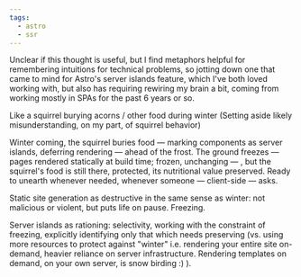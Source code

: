 ```yaml
---
tags:
  - astro
  - ssr
---
```

Unclear if this thought is useful, but I find metaphors helpful for remembering intuitions for technical problems, so jotting down one that came to mind for Astro's server islands feature, which I've both loved working with, but also has requiring rewiring my brain a bit, coming from working mostly in SPAs for the past 6 years or so.

Like a squirrel burying acorns / other food during winter (Setting aside likely misunderstanding, on my part, of squirrel behavior)

Winter coming, the squirrel buries food — marking components as server islands, deferring rendering — ahead of the frost. The ground freezes — pages rendered statically at build time; frozen, unchanging — , but the squirrel's food is still there, protected, its nutritional value preserved. Ready to unearth whenever needed, whenever someone — client-side — asks.

Static site generation as destructive in the same sense as winter: not malicious or violent, but puts life on pause. Freezing. 

Server islands as rationing: selectivity, working with the constraint of freezing, explicitly identifying only that which needs preserving (vs. using more resources to protect against "winter" i.e. rendering your entire site on-demand, heavier reliance on server infrastructure. Rendering templates on demand, on your own server, is snow birding :) ).

